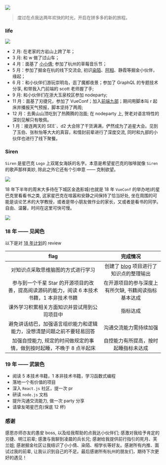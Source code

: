 ![](http://with.muyunyun.cn/19d9a998a632b464fed6d929326b0271.jpg-muyy)

> 度过在点我达两年欢快的时光，开启在拼多多的新的旅程。

### life

![](http://with.muyunyun.cn/cbc85e6d794d9e52b0f60aa6fa18950b.jpg-400)

* 2 月: 在老家的方岩山上跨了年；
* 3 月: 和 w 做了过山车；
* 4 月：面基了 [小小倩](https://juejin.im/user/584d7a3e2f301e00572fb7fc); 参加了杭州的草莓音乐节；
* 5 月：参加了掘金在杭的线下交流会, 初识[染陌](https://juejin.im/user/58f87ae844d9040069ca7507)、[阿相](https://juejin.im/user/58f876dc5c497d0058e38ae1)、静霞等掘金小伙伴，缘起；
* 6 月：和小伙伴们游玩崇明岛，逛了魔都夜景；参加了 GraphQL 的专题技术分享, 和带我入门前端的 scott 老师握了手;
* 9 月: 和小伙伴们在浙大玉泉校区参加 nodeparty;
* 11 月：面基了刃捷兄，参加了 VueConf；加入[前端九部](https://github.com/frontend9)；期间用脚本叫 r 起床并播报天气预报，脚本坚持了两周;
* 12 月：去黄山山顶吃到了热腾腾的泡面; 在 nodeparty 上, 贺老对语言特性的深刻见解只有敬佩。
* 1 月：接连两天的 SEE`、d2 大会除了干货满满，俨然成为了追星大会。见到了玉伯、张秋怡等大大的真容，和情封前辈进行了深度交流, 同时和九部的小伙伴也进行了线下聚餐。

### Siren

`Siren` 是星巴克 `Logo` 上双尾女海妖的名字。本意是希望星巴克的咖啡就像 `Siren` 的歌声那样美妙, 除此之外它还有个引申意 —— 克制欲望。

![](http://with.muyunyun.cn/aafa6d3e872bb6f9bef26b5ef6d228e5.jpg-400)

18 年下半年的周末大多待在下城区金逸影城(也就是 18 年 `VueConf` 的举办地)的星巴克里看看书之类, 这家星巴克在喧嚣和安静之间保持了恰当好处, 坐在周围的可能是谈论艺术的大学教授，或者是带小朋友做作业的家长，又或者是看书的同学。自由、温馨，时间在这里可快可慢。

![](http://with.muyunyun.cn/f9b9be1e727cb817fc78668cc31b3191.jpg-400)

### 18 年 —— 见闻色

以下是对 [18 年计划](http://muyunyun.cn/posts/b9cd3f63/)的 review

|                                            flag                                             |                                  完成情况                                  |
| :-----------------------------------------------------------------------------------------: | :------------------------------------------------------------------------: |
|                             对知识点采取思维脑图的方式进行学习                              | 创建了 [blog](https://github.com/MuYunyun/blog) 项目进行了知识点的整理输出 |
| 参与到一个千星 Star 的开源项目的改善，提高阅读源码的能力，阅读 6 本技术书籍，1 本非技术书籍 |            在开源项目的参与深度上有所欠缺, 书籍阅读指标基本达成            |
|                        课外学习积累相关方面知识并尝试用到公司项目中                         |                                  指标达成                                  |
|           避免讲话结巴，加强语言组织能力和逻辑能力，没想清楚问题之前不要轻易回答            |                           沟通交流能力需持续加强                           |
|            加强自控能力, 规定的时间做规定的事情，做到按时起睡，不晚于 8 点半起床            |                    自控能力有所提高，按时起睡指标未达成                    |

### 19 年 —— 武装色

* 阅读 5 本技术书籍，1 本非技术书籍，学习函数式编程
* 落地一个有价值的项目
* 深入 `React.js` 社区，提一次 pr
* 研读 `node.js` 文档
* 提升沟通交流能力, 做一次 party 分享
* 请挚友喝星巴克(保底 12 杯)

### 感谢

感恩亦师亦友的愚安 boss, 以及给我帮助的点我达小伙伴们; 感激对我给予肯定的刃捷、明江前辈; 感激与我聊到凌晨的兵长兄; 感谢给我提供前行指引的死月、芙兰姐; 感谢掘金社区让我结识了小小倩、染陌、相学长等好友。感谢所有内推、面试过我的前辈, 让我认识到自己的不足。最后感谢所有杭州的朋友们，期待下次更好的遇见！
